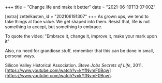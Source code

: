 +++
title = "Change life and make it better"
date = "2021-06-19T13:07:00Z"

[extra]
zettelkasten_id = "202106191307"
+++
As grown ups, we tend to take things at face value. We get shaped into them. Resist that, life is not something to accept, but something to embrace.

To quote the video:
"Embrace it, change it, improve it, make your mark upon it"

Also, no need for grandiose stuff, remember that this can be done in small, personal ways.

Silicon Valley Historical Association. _Steve Jobs Secrets of Life_, 2011. [https://www.youtube.com/watch?v=kYfNvmF0Bqw](https://www.youtube.com/watch?v=kYfNvmF0Bqw).
